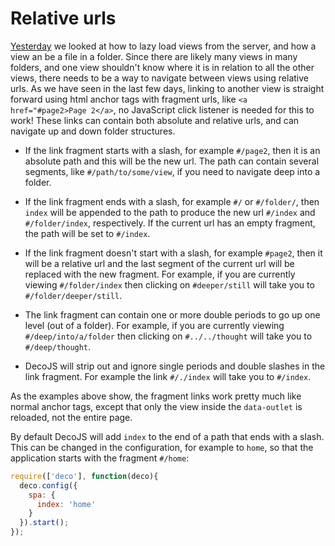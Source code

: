 <meta name="title" content="Relative urls - DecoJS">


<div class="page-header">
  <h1>Relative urls</h1>
</div>

[Yesterday](#10) we looked at how to lazy load views from the server, and how a view an be a file in a folder. Since there are likely many views in many folders, and one view shouldn't know where it is in relation to all the other views, there needs to be a way to navigate between views using relative urls. As we have seen in the last few days, linking to another view is straight forward using html anchor tags with fragment urls, like `<a href="#page2>Page 2</a>`, no JavaScript click listener is needed for this to work! These links can contain both absolute and relative urls, and can navigate up and down folder structures.

* If the link fragment starts with a slash, for example `#/page2`, then it is an absolute path and this will be the new url. The path can contain several segments, like `#/path/to/some/view`, if you need to navigate deep into a folder.

* If the link fragment ends with a slash, for example `#/` or `#/folder/`, then `index` will be appended to the path to produce the new url `#/index` and `#/folder/index`, respectively. If the current url has an empty fragment, the path will be set to `#/index`.

* If the link fragment doesn't start with a slash, for example `#page2`, then it will be a relative url and the last segment of the current url will be replaced with the new fragment. For example, if you are currently viewing `#/folder/index` then clicking on `#deeper/still` will take you to `#/folder/deeper/still`. 

* The link fragment can contain one or more double periods to go up one level (out of a folder). For example, if you are currently viewing `#/deep/into/a/folder` then clicking on `#../../thought` will take you to `#/deep/thought`. 

* DecoJS will strip out and ignore single periods and double slashes in the link fragment. For example the link `#/./index` will take you to `#/index`.

As the examples above show, the fragment links work pretty much like normal anchor tags, except that only the view inside the `data-outlet` is reloaded, not the entire page.

By default DecoJS will add `index` to the end of a path that ends with a slash. This can be changed in the configuration, for example to `home`, so that the application starts with the fragment `#/home`:

```js
require(['deco'], function(deco){
  deco.config({
    spa: {
      index: 'home'
    }
  }).start();
});
```